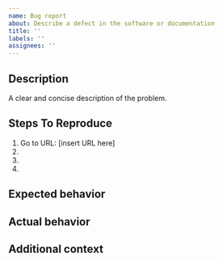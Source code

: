 ```yaml
---
name: Bug report
about: Describe a defect in the software or documentation
title: ''
labels: ''
assignees: ''
---
```


<!--
Use a concise title that describes the problem. Include key words from error messages.
Bad: Problem with newsletter form
Good: Newsletter form missing email address field

Bad: Issue with website
Good: Footer missing from homepage
-->

## Description
A clear and concise description of the problem.

## Steps To Reproduce
<!--
Steps to reproduce the behavior. Describe what you typed, clicked, tapped, swiped, saw and heard.
-->
1. Go to URL: [insert URL here]
2. <!-- Click on '....' -->
3. <!-- Scroll down to '....' -->
4. <!-- See error -->

## Expected behavior
<!-- What you expected to happen. -->

## Actual behavior
<!-- What happened instead. -->

## Additional context
<!--
Add context about the problem.
Include other URLs related to the problem that should also work correctly.
If applicable, add screenshots.
-->

